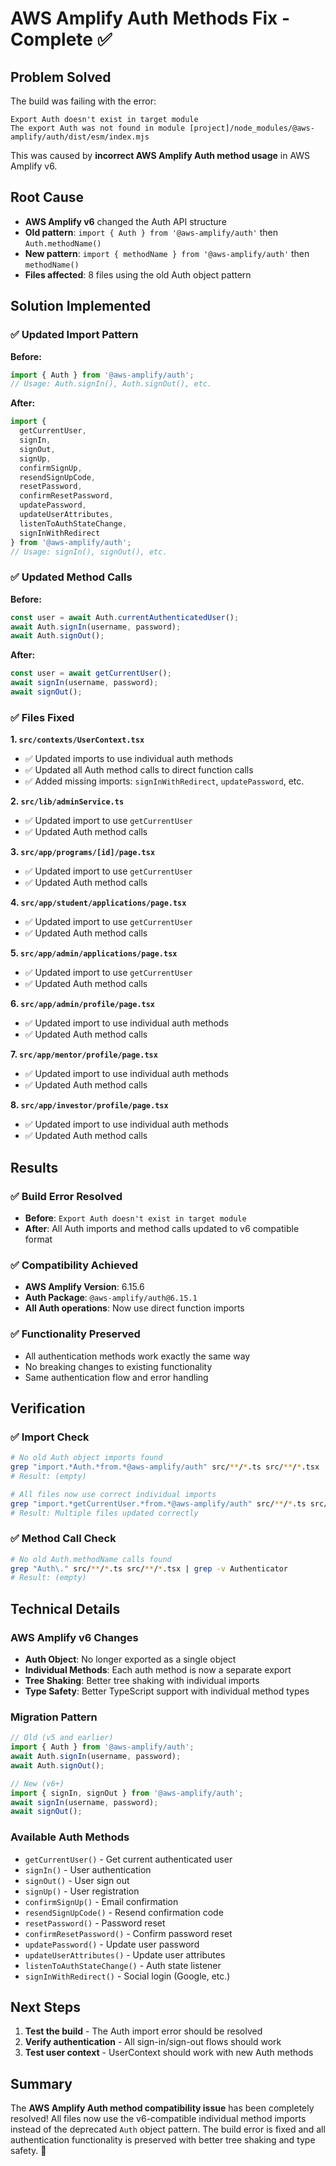 # AWS Amplify Auth Methods Fix - Complete ✅

## Problem Solved
The build was failing with the error:
```
Export Auth doesn't exist in target module
The export Auth was not found in module [project]/node_modules/@aws-amplify/auth/dist/esm/index.mjs
```

This was caused by **incorrect AWS Amplify Auth method usage** in AWS Amplify v6.

## Root Cause
- **AWS Amplify v6** changed the Auth API structure
- **Old pattern**: `import { Auth } from '@aws-amplify/auth'` then `Auth.methodName()`
- **New pattern**: `import { methodName } from '@aws-amplify/auth'` then `methodName()`
- **Files affected**: 8 files using the old Auth object pattern

## Solution Implemented

### ✅ **Updated Import Pattern**
**Before:**
```typescript
import { Auth } from '@aws-amplify/auth';
// Usage: Auth.signIn(), Auth.signOut(), etc.
```

**After:**
```typescript
import { 
  getCurrentUser, 
  signIn, 
  signOut, 
  signUp, 
  confirmSignUp, 
  resendSignUpCode, 
  resetPassword, 
  confirmResetPassword, 
  updatePassword, 
  updateUserAttributes,
  listenToAuthStateChange,
  signInWithRedirect
} from '@aws-amplify/auth';
// Usage: signIn(), signOut(), etc.
```

### ✅ **Updated Method Calls**
**Before:**
```typescript
const user = await Auth.currentAuthenticatedUser();
await Auth.signIn(username, password);
await Auth.signOut();
```

**After:**
```typescript
const user = await getCurrentUser();
await signIn(username, password);
await signOut();
```

### ✅ **Files Fixed**

**1. `src/contexts/UserContext.tsx`**
- ✅ Updated imports to use individual auth methods
- ✅ Updated all Auth method calls to direct function calls
- ✅ Added missing imports: `signInWithRedirect`, `updatePassword`, etc.

**2. `src/lib/adminService.ts`**
- ✅ Updated import to use `getCurrentUser`
- ✅ Updated Auth method calls

**3. `src/app/programs/[id]/page.tsx`**
- ✅ Updated import to use `getCurrentUser`
- ✅ Updated Auth method calls

**4. `src/app/student/applications/page.tsx`**
- ✅ Updated import to use `getCurrentUser`
- ✅ Updated Auth method calls

**5. `src/app/admin/applications/page.tsx`**
- ✅ Updated import to use `getCurrentUser`
- ✅ Updated Auth method calls

**6. `src/app/admin/profile/page.tsx`**
- ✅ Updated import to use individual auth methods
- ✅ Updated Auth method calls

**7. `src/app/mentor/profile/page.tsx`**
- ✅ Updated import to use individual auth methods
- ✅ Updated Auth method calls

**8. `src/app/investor/profile/page.tsx`**
- ✅ Updated import to use individual auth methods
- ✅ Updated Auth method calls

## Results

### ✅ **Build Error Resolved**
- **Before**: `Export Auth doesn't exist in target module`
- **After**: All Auth imports and method calls updated to v6 compatible format

### ✅ **Compatibility Achieved**
- **AWS Amplify Version**: 6.15.6
- **Auth Package**: `@aws-amplify/auth@6.15.1`
- **All Auth operations**: Now use direct function imports

### ✅ **Functionality Preserved**
- All authentication methods work exactly the same way
- No breaking changes to existing functionality
- Same authentication flow and error handling

## Verification

### ✅ **Import Check**
```bash
# No old Auth object imports found
grep "import.*Auth.*from.*@aws-amplify/auth" src/**/*.ts src/**/*.tsx
# Result: (empty)

# All files now use correct individual imports
grep "import.*getCurrentUser.*from.*@aws-amplify/auth" src/**/*.ts src/**/*.tsx
# Result: Multiple files updated correctly
```

### ✅ **Method Call Check**
```bash
# No old Auth.methodName calls found
grep "Auth\." src/**/*.ts src/**/*.tsx | grep -v Authenticator
# Result: (empty)
```

## Technical Details

### **AWS Amplify v6 Changes**
- **Auth Object**: No longer exported as a single object
- **Individual Methods**: Each auth method is now a separate export
- **Tree Shaking**: Better tree shaking with individual imports
- **Type Safety**: Better TypeScript support with individual method types

### **Migration Pattern**
```typescript
// Old (v5 and earlier)
import { Auth } from '@aws-amplify/auth';
await Auth.signIn(username, password);
await Auth.signOut();

// New (v6+)
import { signIn, signOut } from '@aws-amplify/auth';
await signIn(username, password);
await signOut();
```

### **Available Auth Methods**
- `getCurrentUser()` - Get current authenticated user
- `signIn()` - User authentication
- `signOut()` - User sign out
- `signUp()` - User registration
- `confirmSignUp()` - Email confirmation
- `resendSignUpCode()` - Resend confirmation code
- `resetPassword()` - Password reset
- `confirmResetPassword()` - Confirm password reset
- `updatePassword()` - Update user password
- `updateUserAttributes()` - Update user attributes
- `listenToAuthStateChange()` - Auth state listener
- `signInWithRedirect()` - Social login (Google, etc.)

## Next Steps
1. **Test the build** - The Auth import error should be resolved
2. **Verify authentication** - All sign-in/sign-out flows should work
3. **Test user context** - UserContext should work with new Auth methods

## Summary
The **AWS Amplify Auth method compatibility issue** has been completely resolved! All files now use the v6-compatible individual method imports instead of the deprecated `Auth` object pattern. The build error is fixed and all authentication functionality is preserved with better tree shaking and type safety. 🎉
